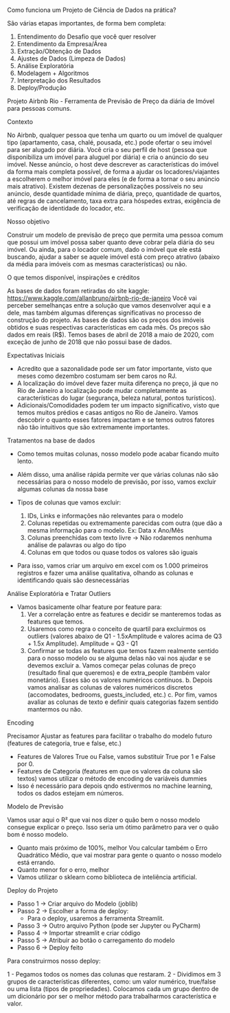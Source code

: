 Como funciona um Projeto de Ciência de Dados na prática?

São várias etapas importantes, de forma bem completa:
1. Entendimento do Desafio que você quer resolver
2. Entendimento da Empresa/Área
3. Extração/Obtenção de Dados
4. Ajustes de Dados (Limpeza de Dados)
5. Análise Exploratória
6. Modelagem + Algoritmos
7. Interpretação dos Resultados
8. Deploy/Produção

 Projeto Airbnb Rio - Ferramenta de Previsão de Preço da diária de Imóvel para pessoas comuns.

 Contexto
 
No Airbnb, qualquer pessoa que tenha um quarto ou um imóvel de qualquer tipo (apartamento, casa, chalé, pousada, etc.) pode ofertar o seu imóvel para ser alugado por diária.
Você cria o seu perfil de host (pessoa que disponibiliza um imóvel para aluguel por diária) e cria o anúncio do seu imóvel.
Nesse anúncio, o host deve descrever as características do imóvel da forma mais completa possível, de forma a ajudar os locadores/viajantes a escolherem o melhor imóvel para eles (e de forma a tornar o seu anúncio mais atrativo).
Existem dezenas de personalizações possíveis no seu anúncio, desde quantidade mínima de diária, preço, quantidade de quartos, até regras de cancelamento, taxa extra para hóspedes extras, exigência de verificação de identidade do locador, etc.

 Nosso objetivo
 
Construir um modelo de previsão de preço que permita uma pessoa comum que possui um imóvel possa saber quanto deve cobrar pela diária do seu imóvel. Ou ainda, para o locador comum, dado o imóvel que ele está buscando, ajudar a saber se aquele imóvel está com preço atrativo (abaixo da média para imóveis com as mesmas características) ou não.


O que temos disponível, inspirações e créditos

As bases de dados foram retiradas do site kaggle: https://www.kaggle.com/allanbruno/airbnb-rio-de-janeiro
Você vai perceber semelhanças entre a solução que vamos desenvolver aqui e a dele, mas também algumas diferenças significativas no processo de construção do projeto.
As bases de dados são os preços dos imóveis obtidos e suas respectivas características em cada mês.
Os preços são dados em reais (R$).
Temos bases de abril de 2018 a maio de 2020, com exceção de junho de 2018 que não possui base de dados.

Expectativas Iniciais

- Acredito que a sazonalidade pode ser um fator importante, visto que meses como dezembro costumam ser bem caros no RJ.
- A localização do imóvel deve fazer muita diferença no preço, já que no Rio de Janeiro a localização pode mudar completamente as características do lugar (segurança, beleza natural, pontos turísticos).
- Adicionais/Comodidades podem ter um impacto significativo, visto que temos muitos prédios e casas antigos no Rio de Janeiro.
Vamos descobrir o quanto esses fatores impactam e se temos outros fatores não tão intuitivos que são extremamente importantes.

Tratamentos na base de dados

- Como temos muitas colunas, nosso modelo pode acabar ficando muito lento.
- Além disso, uma análise rápida permite ver que várias colunas não são necessárias para o nosso modelo de previsão, por isso, vamos excluir algumas colunas da nossa base
- Tipos de colunas que vamos excluir:
    1. IDs, Links e informações não relevantes para o modelo
    2. Colunas repetidas ou extremamente parecidas com outra (que dão a mesma informação para o modelo. Ex: Data x Ano/Mês
    3. Colunas preenchidas com texto livre -> Não rodaremos nenhuma análise de palavras ou algo do tipo
    4. Colunas em que todos ou quase todos os valores são iguais
    
- Para isso, vamos criar um arquivo em excel com os 1.000 primeiros registros e fazer uma análise qualitativa, olhando as colunas e identificando quais são desnecessárias


Análise Exploratória e Tratar Outliers

- Vamos basicamente olhar feature por feature para:
    1. Ver a correlação entre as features e decidir se manteremos todas as features que temos.
    2. Usaremos como regra o conceito de quartil para excluirmos os outliers (valores abaixo de Q1 - 1.5xAmplitude e valores acima de Q3 + 1.5x Amplitude). Amplitude = Q3 - Q1
    3. Confirmar se todas as features que temos fazem realmente sentido para o nosso modelo ou se alguma delas não vai nos ajudar e se devemos excluir
    a. Vamos começar pelas colunas de preço (resultado final que queremos) e de extra_people (também valor monetário). Esses são os valores numéricos contínuos.
    b. Depois vamos analisar as colunas de valores numéricos discretos (accomodates, bedrooms, guests_included, etc.)
    c. Por fim, vamos avaliar as colunas de texto e definir quais categorias fazem sentido mantermos ou não.

Encoding

Precisamor Ajustar as features para facilitar o trabalho do modelo futuro (features de categoria, true e false, etc.)
- Features de Valores True ou False, vamos substituir True por 1 e False por 0.
- Features de Categoria (features em que os valores da coluna são textos) vamos utilizar o método de encoding de variáveis dummies
- Isso é necessário para depois qndo estivermos no machine learning, todos os dados estejam em números.

Modelo de Previsão

Vamos usar aqui o R² que vai nos dizer o quão bem o nosso modelo consegue explicar o preço. Isso seria um ótimo parâmetro para ver o quão bom é nosso modelo.
- Quanto mais próximo de 100%, melhor
Vou calcular também o Erro Quadrático Médio, que vai mostrar para gente o quanto o nosso modelo está errando. 
- Quanto menor for o erro, melhor
- Vamos utilizar o sklearn como biblioteca de inteliência artificial.

Deploy do Projeto

- Passo 1 -> Criar arquivo do Modelo (joblib)
- Passo 2 -> Escolher a forma de deploy:
    - Para o deploy, usaremos a ferramenta Streamlit.
- Passo 3 -> Outro arquivo Python (pode ser Jupyter ou PyCharm)
- Passo 4 -> Importar streamlit e criar código
- Passo 5 -> Atribuir ao botão o carregamento do modelo
- Passo 6 -> Deploy feito

 Para construirmos nosso deploy:
 
1 - Pegamos todos os nomes das colunas que restaram. 
2 - Dividimos em 3 grupos de características diferentes, como: um valor numérico, true/false ou uma lista (tipos de propriedades). Colocamos cada um grupo dentro de um dicionário por ser o melhor método para trabalharmos característica e valor.
